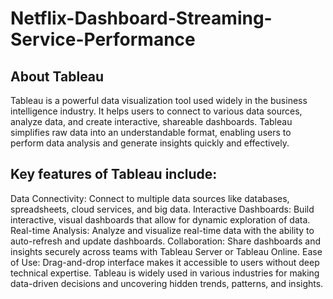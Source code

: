 # Netflix-Dashboard-Streaming-Service-Performance
## About Tableau
Tableau is a powerful data visualization tool used widely in the business intelligence industry. It helps users to connect to various data sources, analyze data, and create interactive, shareable dashboards. Tableau simplifies raw data into an understandable format, enabling users to perform data analysis and generate insights quickly and effectively.

## Key features of Tableau include:

Data Connectivity: Connect to multiple data sources like databases, spreadsheets, cloud services, and big data.
Interactive Dashboards: Build interactive, visual dashboards that allow for dynamic exploration of data.
Real-time Analysis: Analyze and visualize real-time data with the ability to auto-refresh and update dashboards.
Collaboration: Share dashboards and insights securely across teams with Tableau Server or Tableau Online.
Ease of Use: Drag-and-drop interface makes it accessible to users without deep technical expertise.
Tableau is widely used in various industries for making data-driven decisions and uncovering hidden trends, patterns, and insights.
